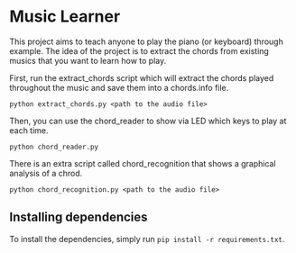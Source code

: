 # Music Learner

This project aims to teach anyone to play the piano (or keyboard) through example.
The idea of the project is to extract the chords from existing musics that you want to learn how to play.

First, run the extract_chords script which will extract the chords played throughout the music and save them into a chords.info file.

`python extract_chords.py <path to the audio file>`

Then, you can use the chord_reader to show via LED which keys to play at each time.

`python chord_reader.py`

There is an extra script called chord_recognition that shows a graphical analysis of a chrod.

`python chord_recognition.py <path to the audio file>`

## Installing dependencies

To install the dependencies, simply run `pip install -r requirements.txt`.
